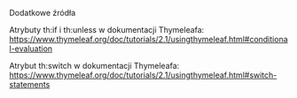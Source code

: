 Dodatkowe źródła

Atrybuty th:if i th:unless w dokumentacji Thymeleafa: https://www.thymeleaf.org/doc/tutorials/2.1/usingthymeleaf.html#conditional-evaluation

Atrybut th:switch w dokumentacji Thymeleafa: https://www.thymeleaf.org/doc/tutorials/2.1/usingthymeleaf.html#switch-statements
